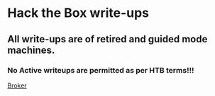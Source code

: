 # Hack the Box write-ups

## All write-ups are of retired and guided mode machines.

### No Active writeups are permitted as per HTB terms!!!

[Broker](https://github.com/oucss/HTB_Member_Writeups/blob/main/Broker.pdf.md)


